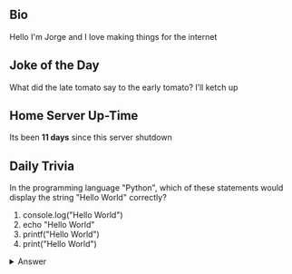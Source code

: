 ## Bio

Hello I'm Jorge and I love making things for the internet

## Joke of the Day

What did the late tomato say to the early tomato? I’ll ketch up

## Home Server Up-Time

Its been **11 days** since this server shutdown


## Daily Trivia

In the programming language &quot;Python&quot;, which of these statements would display the string &quot;Hello World&quot; correctly?
 1. console.log(&quot;Hello World&quot;)
 2. echo &quot;Hello World&quot;
 3. printf(&quot;Hello World&quot;)
 4. print(&quot;Hello World&quot;)

<details>
  <summary>Answer</summary>
  print(&quot;Hello World&quot;)
</details>
